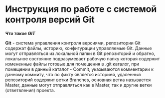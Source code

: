 # Инструкция по работе с системой контроля версий Git
***Что такое GIT***

**Git** - система управления контроля версиями, репозитории Git содержат файлы, историю, конфигурации управляемые Git. Данные могут отправляться из локальной папки в Git репозиторий и обратно, локальное состояние подразумевает рабочую папку которая содержит измененные файлы готовые для помещения в .git каталог, при помещении в данный каталог - Commit, указываются комментарии к данному коммиту, что по факту является историей, удаленный репозиторий содержит ветки Branches, основная ветка называется Master, данные могут отправляться как в Master, так и другие ветки (ответвления) проекта.